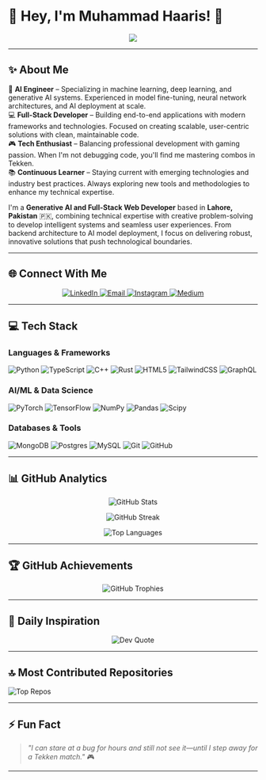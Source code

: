 # 👋 Hey, I'm Muhammad Haaris! 🚀

<p align="center">
  <img src="https://readme-typing-svg.herokuapp.com/?lines=AI+Engineer+%7C+Full-Stack+Developer;Generative+AI+Specialist;Neural+Networks+Enthusiast;Code+Warrior+by+Day;Tekken+Slayer+by+Night&font=Fira%20Code&center=true&width=440&height=45&color=f75c7e&vCenter=true&size=22&pause=1000" />
</p>

---

## ✨ About Me

🤖 **AI Engineer** – Specializing in machine learning, deep learning, and generative AI systems. Experienced in model fine-tuning, neural network architectures, and AI deployment at scale.  
💻 **Full-Stack Developer** – Building end-to-end applications with modern frameworks and technologies. Focused on creating scalable, user-centric solutions with clean, maintainable code.  
🎮 **Tech Enthusiast** – Balancing professional development with gaming passion. When I'm not debugging code, you'll find me mastering combos in Tekken.  
📚 **Continuous Learner** – Staying current with emerging technologies and industry best practices. Always exploring new tools and methodologies to enhance my technical expertise.  

I'm a **Generative AI and Full-Stack Web Developer** based in **Lahore, Pakistan** 🇵🇰, combining technical expertise with creative problem-solving to develop intelligent systems and seamless user experiences. From backend architecture to AI model deployment, I focus on delivering robust, innovative solutions that push technological boundaries.

---

## 🌐 Connect With Me

<p align="center">
  <a href="https://linkedin.com/in/haaris278/" target="_blank">
    <img src="https://img.shields.io/badge/LinkedIn-%230077B5.svg?style=for-the-badge&logo=linkedin&logoColor=white" alt="LinkedIn" />
  </a>
  <a href="mailto:muhammad.haaris2003@gmail.com">
    <img src="https://img.shields.io/badge/Email-D14836?style=for-the-badge&logo=gmail&logoColor=white" alt="Email" />
  </a>
  <a href="https://instagram.com/haaris_278" target="_blank">
    <img src="https://img.shields.io/badge/Instagram-%23E4405F.svg?style=for-the-badge&logo=Instagram&logoColor=white" alt="Instagram" />
  </a>
  <a href="https://medium.com/@muhammad.haaris2003" target="_blank">
    <img src="https://img.shields.io/badge/Medium-12100E?style=for-the-badge&logo=medium&logoColor=white" alt="Medium" />
  </a>
</p>

---

## 💻 Tech Stack

### **Languages & Frameworks**
![Python](https://img.shields.io/badge/python-3670A0?style=for-the-badge&logo=python&logoColor=ffdd54)
![TypeScript](https://img.shields.io/badge/typescript-%23007ACC.svg?style=for-the-badge&logo=typescript&logoColor=white)
![C++](https://img.shields.io/badge/c++-%2300599C.svg?style=for-the-badge&logo=c%2B%2B&logoColor=white)
![Rust](https://img.shields.io/badge/rust-%23000000.svg?style=for-the-badge&logo=rust&logoColor=white)
![HTML5](https://img.shields.io/badge/html5-%23E34F26.svg?style=for-the-badge&logo=html5&logoColor=white)
![TailwindCSS](https://img.shields.io/badge/tailwindcss-%2338B2AC.svg?style=for-the-badge&logo=tailwind-css&logoColor=white)
![GraphQL](https://img.shields.io/badge/-GraphQL-E10098?style=for-the-badge&logo=graphql&logoColor=white)

### **AI/ML & Data Science**
![PyTorch](https://img.shields.io/badge/PyTorch-%23EE4C2C.svg?style=for-the-badge&logo=PyTorch&logoColor=white)
![TensorFlow](https://img.shields.io/badge/TensorFlow-%23FF6F00.svg?style=for-the-badge&logo=TensorFlow&logoColor=white)
![NumPy](https://img.shields.io/badge/numpy-%23013243.svg?style=for-the-badge&logo=numpy&logoColor=white)
![Pandas](https://img.shields.io/badge/pandas-%23150458.svg?style=for-the-badge&logo=pandas&logoColor=white)
![Scipy](https://img.shields.io/badge/SciPy-%230C55A5.svg?style=for-the-badge&logo=scipy&logoColor=%white)

### **Databases & Tools**
![MongoDB](https://img.shields.io/badge/MongoDB-%234ea94b.svg?style=for-the-badge&logo=mongodb&logoColor=white)
![Postgres](https://img.shields.io/badge/postgres-%23316192.svg?style=for-the-badge&logo=postgresql&logoColor=white)
![MySQL](https://img.shields.io/badge/mysql-4479A1.svg?style=for-the-badge&logo=mysql&logoColor=white)
![Git](https://img.shields.io/badge/git-%23F05033.svg?style=for-the-badge&logo=git&logoColor=white)
![GitHub](https://img.shields.io/badge/github-%23121011.svg?style=for-the-badge&logo=github&logoColor=white)

---

## 📊 GitHub Analytics

<div align="center">
  
  ![GitHub Stats](https://github-readme-stats.vercel.app/api?username=MuhammadHaaris278&theme=tokyonight&hide_border=false&include_all_commits=true&count_private=true)
  
  ![GitHub Streak](https://github-readme-streak-stats.herokuapp.com/?user=MuhammadHaaris278&theme=tokyonight&hide_border=false)
  
  ![Top Languages](https://github-readme-stats.vercel.app/api/top-langs/?username=MuhammadHaaris278&theme=tokyonight&hide_border=false&include_all_commits=true&count_private=true&layout=compact)

</div>

---

## 🏆 GitHub Achievements

<div align="center">
  
  ![GitHub Trophies](https://github-profile-trophy.vercel.app/?username=MuhammadHaaris278&theme=tokyonight&no-frame=false&no-bg=false&margin-w=4)

</div>

---

## 💭 Daily Inspiration

<div align="center">

![Dev Quote](https://quotes-github-readme.vercel.app/api?type=horizontal&theme=dark)

</div>

---

## 🔝 Most Contributed Repositories

![Top Repos](https://github-contributor-stats.vercel.app/api?username=MuhammadHaaris278&limit=5&theme=tokyonight&combine_all_yearly_contributions=true)

---

## ⚡ Fun Fact

> _"I can stare at a bug for hours and still not see it—until I step away for a Tekken match."_ 🎮

---

<div align="center">

</div>
